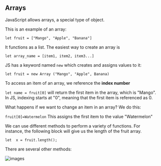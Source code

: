 ## Arrays

JavaScript allows arrays, a special type of object.

This is an example of an array:

`let fruit = ["Mango", "Apple", "Banana"]`

It functions as a list. The easiest way to create an array is

`let array_name = [item1, item2, item3...]`

JS has a keyword named `new` which creates and assigns values to it: 

`let fruit = new Array ("Mango", "Apple", Banana)`

To access an item of an array, we reference the **index number**

`let name = fruit[0]` will return the first item in the array, which is "Mango". In JS, indexing starts at "0", meaning that the first item is referenced as 0.

What happens if we want to change an item in an array? We do this: 

`fruit[0]=Watermelon` This assigns the first item to the value "Watermelon" 

We can use different methods to perform a variety of functions. For instance, the following block will give us the length of the fruit array. 

`let  x = fruit.length();`

There are several other methods:

![images](https://www.oreilly.com/library/view/javascript-and-jquery/9781118531648/images/p530-001.jpg)

